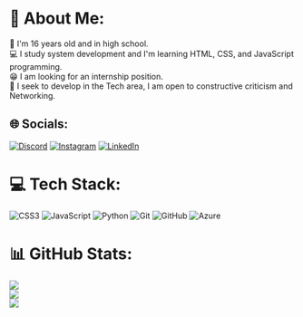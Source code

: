 # 💫 About Me:
📓 I'm 16 years old and in high school.<br>💻 I study system development and I'm learning HTML, CSS, and JavaScript programming.<br>😁 I am looking for an internship position.<br>💬 I seek to develop in the Tech area, I am open to constructive criticism and Networking.<br>


## 🌐 Socials:
[![Discord](https://img.shields.io/badge/Discord-%237289DA.svg?logo=discord&logoColor=white)](https://discord.com/channels/@felipe_correia) [![Instagram](https://img.shields.io/badge/Instagram-%23E4405F.svg?logo=Instagram&logoColor=white)](https://www.instagram.com/odevcorreia/) [![LinkedIn](https://img.shields.io/badge/LinkedIn-%230077B5.svg?logo=linkedin&logoColor=white)](https://www.linkedin.com/in/felipecorreiajardim/) 

# 💻 Tech Stack:
![CSS3](https://img.shields.io/badge/css3-%231572B6.svg?style=for-the-badge&logo=css3&logoColor=white) ![JavaScript](https://img.shields.io/badge/javascript-%23323330.svg?style=for-the-badge&logo=javascript&logoColor=%23F7DF1E) ![Python](https://img.shields.io/badge/python-3670A0?style=for-the-badge&logo=python&logoColor=ffdd54) ![Git](https://img.shields.io/badge/git-%23F05033.svg?style=for-the-badge&logo=git&logoColor=white) ![GitHub](https://img.shields.io/badge/github-%23121011.svg?style=for-the-badge&logo=github&logoColor=white) ![Azure](https://img.shields.io/badge/azure-%230072C6.svg?style=for-the-badge&logo=microsoftazure&logoColor=white)
# 📊 GitHub Stats:
![](https://github-readme-stats.vercel.app/api?username=Devfelipecorreia&theme=dark&hide_border=true&include_all_commits=false&count_private=false)<br/>
![](https://nirzak-streak-stats.vercel.app/?user=Devfelipecorreia&theme=dark&hide_border=true)<br/>
![](https://github-readme-stats.vercel.app/api/top-langs/?username=Devfelipecorreia&theme=dark&hide_border=true&include_all_commits=false&count_private=false&layout=compact)

<!-- Proudly created with GPRM ( https://gprm.itsvg.in ) -->
